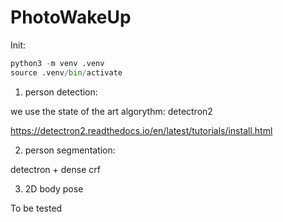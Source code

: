 # PhotoWakeUp

Init:

```python
python3 -m venv .venv
source .venv/bin/activate
```

1) person detection:

we use the state of the art algorythm: detectron2

https://detectron2.readthedocs.io/en/latest/tutorials/install.html  

2) person segmentation:

detectron + dense crf

3) 2D body pose

To be tested
